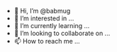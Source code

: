 - 👋 Hi, I’m @babmug
- 👀 I’m interested in ...
- 🌱 I’m currently learning ...
- 💞️ I’m looking to collaborate on ...
- 📫 How to reach me ...

<!---
babmug/babmug is a ✨ special ✨ repository because its `README.md` (this file) appears on your GitHub profile.
You can click the Preview link to take a look at your changes.
--->
